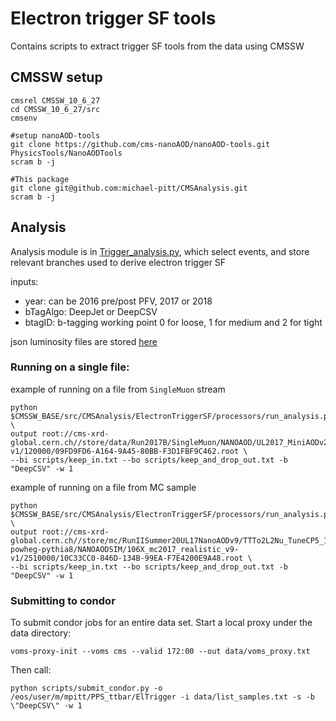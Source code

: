 # Electron trigger SF tools

Contains scripts to extract trigger SF tools from the data using CMSSW

## CMSSW setup
```
cmsrel CMSSW_10_6_27
cd CMSSW_10_6_27/src
cmsenv

#setup nanoAOD-tools
git clone https://github.com/cms-nanoAOD/nanoAOD-tools.git PhysicsTools/NanoAODTools
scram b -j

#This package
git clone git@github.com:michael-pitt/CMSAnalysis.git
scram b -j
```

## Analysis

Analysis module is in [Trigger_analysis.py](https://github.com/michael-pitt/CMSAnalysis/blob/main/ElectronTriggerSF/python/Trigger_analysis.py), which select events, and store relevant branches used to derive electron trigger SF

inputs:
- year: can be 2016 pre/post PFV, 2017 or 2018
- bTagAlgo: DeepJet or DeepCSV
- btagID: b-tagging working point 0 for loose, 1 for medium and 2 for tight

json luminosity files are stored [here](https://github.com/michael-pitt/CMSAnalysis/tree/main/ElectronTriggerSF/data/json)

### Running on a single file:

example of running on a file from `SingleMuon` stream
```
python $CMSSW_BASE/src/CMSAnalysis/ElectronTriggerSF/processors/run_analysis.py \
output root://cms-xrd-global.cern.ch//store/data/Run2017B/SingleMuon/NANOAOD/UL2017_MiniAODv2_NanoAODv9-v1/120000/09FD9FD6-A164-9A45-80BB-F3D1FBF9C462.root \
--bi scripts/keep_in.txt --bo scripts/keep_and_drop_out.txt -b "DeepCSV" -w 1

```

example of running on a file from MC sample
```
python $CMSSW_BASE/src/CMSAnalysis/ElectronTriggerSF/processors/run_analysis.py \
output root://cms-xrd-global.cern.ch//store/mc/RunIISummer20UL17NanoAODv9/TTTo2L2Nu_TuneCP5_13TeV-powheg-pythia8/NANOAODSIM/106X_mc2017_realistic_v9-v1/2510000/10C33CC0-846D-134B-99EA-F7E4200E9A48.root \
--bi scripts/keep_in.txt --bo scripts/keep_and_drop_out.txt -b "DeepCSV" -w 1

```

### Submitting to condor

To submit condor jobs for an entire data set.
Start a local proxy under the data directory:

```
voms-proxy-init --voms cms --valid 172:00 --out data/voms_proxy.txt
```

Then call:

```
python scripts/submit_condor.py -o /eos/user/m/mpitt/PPS_ttbar/ElTrigger -i data/list_samples.txt -s -b \"DeepCSV\" -w 1
```


